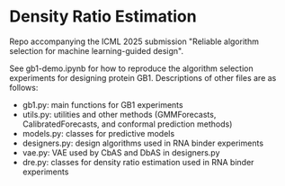 # Density Ratio Estimation
Repo accompanying the ICML 2025 submission "Reliable algorithm selection for machine learning-guided design".

See gb1-demo.ipynb for how to reproduce the algorithm selection experiments for designing protein GB1. Descriptions of other files are as follows:
- gb1.py: main functions for GB1 experiments
- utils.py: utilities and other methods (GMMForecasts, CalibratedForecasts, and conformal prediction methods)
- models.py: classes for predictive models
- designers.py: design algorithms used in RNA binder experiments
- vae.py: VAE used by CbAS and DbAS in designers.py
- dre.py: classes for density ratio estimation used in RNA binder experiments